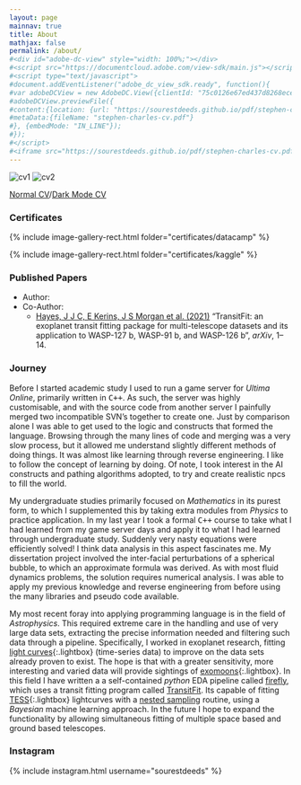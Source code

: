 ```yaml
---
layout: page
mainnav: true
title: About
mathjax: false
permalink: /about/
#<div id="adobe-dc-view" style="width: 100%;"></div>
#<script src="https://documentcloud.adobe.com/view-sdk/main.js"></script>
#<script type="text/javascript">
#document.addEventListener("adobe_dc_view_sdk.ready", function(){ 
#var adobeDCView = new AdobeDC.View({clientId: "75c0126e67ed437d8268ece13f6e2b7f", divId: "adobe-dc-view"});
#adobeDCView.previewFile({
#content:{location: {url: "https://sourestdeeds.github.io/pdf/stephen-charles-cv.pdf"}},
#metaData:{fileName: "stephen-charles-cv.pdf"}
#}, {embedMode: "IN_LINE"});
#});
#</script>
#<iframe src="https://sourestdeeds.github.io/pdf/stephen-charles-cv.pdf" width="100%" height="2100px"></iframe>
---
```


![cv1](https://sourestdeeds.github.io/pdf/stephen-charles-cv-1.webp)
![cv2](https://sourestdeeds.github.io/pdf/stephen-charles-cv-2.webp)

[Normal CV](https://sourestdeeds.github.io/pdf/stephen-charles-cv.pdf)/[Dark Mode CV](https://sourestdeeds.github.io/pdf/stephen-charles-cv-dm.pdf)

### Certificates

{% include image-gallery-rect.html folder="certificates/datacamp" %}

{% include image-gallery-rect.html folder="certificates/kaggle" %}

### Published Papers

- Author:
- Co-Author:
	- [Hayes, J J C, E Kerins, J S Morgan et al. (2021)](https://arxiv.org/pdf/2103.12139.pdf) “TransitFit: an exoplanet transit fitting package
for multi-telescope datasets and its application to WASP-127 b, WASP-91 b, and WASP-126 b”, *arXiv*, 1–14.

### Journey

Before I started academic study I used to run a game server for *Ultima Online*, primarily written in <span style="font-family:monospace;">C++</span>. As such, the server was highly customisable, and with the source code from another server I painfully merged two incompatible SVN’s together to create one. Just by comparison alone I was able to get used to the logic and constructs that formed the language. Browsing through the many lines of code and merging was a very slow process, but it allowed me understand slightly different methods of doing things. It was almost like learning through reverse engineering. I like to follow the concept of learning by doing. Of note, I took interest in the AI constructs and pathing algorithms adopted, to try and create realistic npcs to fill the world.

My undergraduate studies primarily focused on *Mathematics* in its purest form, to which I supplemented this by taking extra modules from *Physics* to practice application. In my last year I took a formal <span style="font-family:monospace;">C++</span> course to take what I had learned from my game server days and apply it to what I had learned through undergraduate study. Suddenly very nasty equations were efficiently solved! I think data analysis in this aspect fascinates me. My dissertation project involved the inter-facial perturbations of a spherical bubble, to which an approximate formula was derived. As with most fluid dynamics problems, the solution requires numerical analysis. I was able to apply my previous knowledge and reverse engineering from before using the many libraries and pseudo code available.

My most recent foray into applying programming language is in the field of *Astrophysics*. This required extreme care in the handling and use of very large data sets, extracting the precise information needed and filtering such data through a pipeline. Specifically, I worked in exoplanet research, fitting [light curves](https://youtu.be/vLh9KWns9gE){:.lightbox} (time-series data) to improve on the data sets already proven to exist. The hope is that with a greater sensitivity, more interesting and varied data will provide sightings of [exomoons](https://youtu.be/3Ma1xLz1Asw){:.lightbox}. In this field I have written a a self-contained *python* EDA pipeline called [firefly](https://github.com/sourestdeeds/firefly), which uses a transit fitting program called [TransitFit](https://github.com/joshjchayes/TransitFit). Its capable of fitting [TESS](https://youtu.be/Q4KjvPIbgMI){:.lightbox} lightcurves with a [nested sampling](https://github.com/joshspeagle/dynesty) routine, using a *Bayesian* machine learning approach. In the future I hope to expand the functionality by allowing simultaneous fitting of multiple space based and ground based telescopes.

### Instagram

{% include instagram.html username="sourestdeeds" %}

